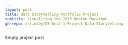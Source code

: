 ```yaml
---
layout: post
title: Data Storytelling Portfolio Project
subtitle: Visualizing the 2015 Boston Marathon
gh-repo: srfinley/DS-Unit-1-Project-Data-Storytelling
---
```


Empty project post

